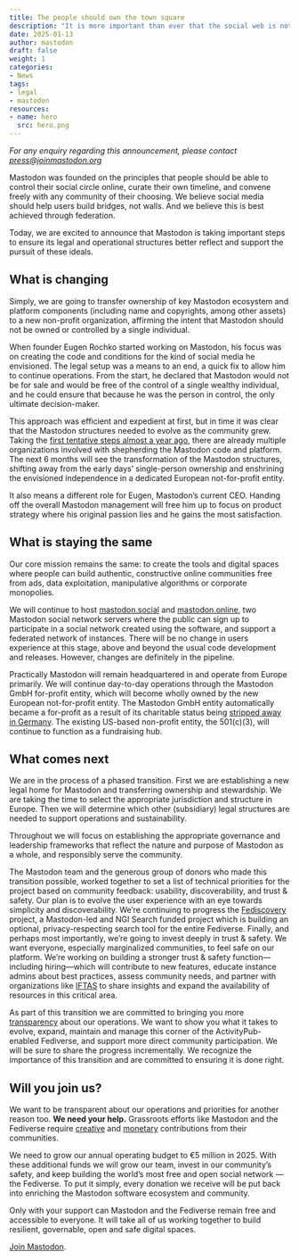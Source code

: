 ```yaml
---
title: The people should own the town square
description: "It is more important than ever that the social web is not controlled by corporations. Today, Mastodon is taking another step towards its founding ideals: independence and non-profit ownership. We're transferring ownership of key assets to a new European not-for-profit entity, ensuring our mission remains true to a decentralised social web, not corporate control."
date: 2025-01-13
author: mastodon
draft: false
weight: 1
categories:
- News
tags:
- legal
- mastodon
resources:
- name: hero
  src: hero.png
---
```


*For any enquiry regarding this announcement, please contact press@joinmastodon.org*

Mastodon was founded on the principles that people should be able to control their social circle online, curate their own timeline, and convene freely with any community of their choosing. We believe social media should help users build bridges, not walls. And we believe this is best achieved through federation.

Today, we are excited to announce that Mastodon is taking important steps to ensure its legal and operational structures better reflect and support the pursuit of these ideals.

## What is changing

Simply, we are going to transfer ownership of key Mastodon ecosystem and platform components (including name and copyrights, among other assets) to a new non-profit organization, affirming the intent that Mastodon should not be owned or controlled by a single individual.

When founder Eugen Rochko started working on Mastodon, his focus was on creating the code and conditions for the kind of social media he envisioned. The legal setup was a means to an end, a quick fix to allow him to continue operations. From the start, he declared that Mastodon would not be for sale and would be free of the control of a single wealthy individual, and he could ensure that because he was the person in control, the only ultimate decision-maker.

This approach was efficient and expedient at first, but in time it was clear that the Mastodon structures needed to evolve as the community grew. Taking the [first tentative steps almost a year ago](https://blog.joinmastodon.org/2024/04/mastodon-forms-new-u.s.-non-profit/), there are already multiple organizations involved with shepherding the Mastodon code and platform. The next 6 months will see the transformation of the Mastodon structures, shifting away from the early days’ single-person ownership and enshrining the envisioned independence in a dedicated European not-for-profit entity.

It also means a different role for Eugen, Mastodon’s current CEO. Handing off the overall Mastodon management will free him up to focus on product strategy where his original passion lies and he gains the most satisfaction.

## What is staying the same

Our core mission remains the same: to create the tools and digital spaces where people can build authentic, constructive online communities free from ads, data exploitation, manipulative algorithms or corporate monopolies.

We will continue to host [mastodon.social](http://mastodon.social) and [mastodon.online](https://mastodon.online/explore), two Mastodon social network servers where the public can sign up to participate in a social network created using the software, and support a federated network of instances. There will be no change in users experience at this stage, above and beyond the usual code development and releases. However, changes are definitely in the pipeline.

Practically Mastodon will remain headquartered in and operate from Europe primarily. We will continue day-to-day operations through the Mastodon GmbH for-profit entity, which will become wholly owned by the new European not-for-profit entity. The Mastodon GmbH entity automatically became a for-profit as a result of its charitable status being [stripped away in Germany](https://blog.joinmastodon.org/2024/04/mastodon-forms-new-u.s.-non-profit/#mastodons-non-profit-status-in-germany). The existing US-based non-profit entity, the 501(c)(3), will continue to function as a fundraising hub.

## What comes next

We are in the process of a phased transition. First we are establishing a new legal home for Mastodon and transferring ownership and stewardship. We are taking the time to select the appropriate jurisdiction and structure in Europe. Then we will determine which other (subsidiary) legal structures are needed to support operations and sustainability.

Throughout we will focus on establishing the appropriate governance and leadership frameworks that reflect the nature and purpose of Mastodon as a whole, and responsibly serve the community.

The Mastodon team and the generous group of donors who made this transition possible, worked together to set a list of technical priorities for the project based on community feedback: usability, discoverability, and trust & safety. Our plan is to evolve the user experience with an eye towards simplicity and discoverability. We’re continuing to progress the [Fediscovery](https://www.fediscovery.org/) project, a Mastodon-led and NGI Search funded project which is building an optional, privacy-respecting search tool for the entire Fediverse. Finally, and perhaps most importantly, we’re going to invest deeply in trust & safety. We want everyone, especially marginalized communities, to feel safe on our platform. We’re working on building a stronger trust & safety function—including hiring—which will contribute to new features, educate instance admins about best practices, assess community needs, and partner with organizations like [IFTAS](https://about.iftas.org/) to share insights and expand the availability of resources in this critical area.

As part of this transition we are committed to bringing you more [transparency](https://joinmastodon.org/reports/Mastodon%20Annual%20Report%202023.pdf) about our operations. We want to show you what it takes to evolve, expand, maintain and manage this corner of the ActivityPub-enabled Fediverse, and support more direct community participation. We will be sure to share the progress incrementally. We recognize the importance of this transition and are committed to ensuring it is done right.

## Will you join us?

We want to be transparent about our operations and priorities for another reason too. **We need your help.** Grassroots efforts like Mastodon and the Fediverse require [creative](https://github.com/mastodon/mastodon/blob/main/CONTRIBUTING.md) and [monetary](https://joinmastodon.org/sponsors) contributions from their communities.

We need to grow our annual operating budget to €5 million in 2025\. With these additional funds we will grow our team, invest in our community’s safety, and keep building the world’s most free and open social network — the Fediverse. To put it simply, every donation we receive will be put back into enriching the Mastodon software ecosystem and community.

Only with your support can Mastodon and the Fediverse remain free and accessible to everyone. It will take all of us working together to build resilient, governable, open and safe digital spaces.

[Join Mastodon](https://mastodon.social/auth/sign_up).
